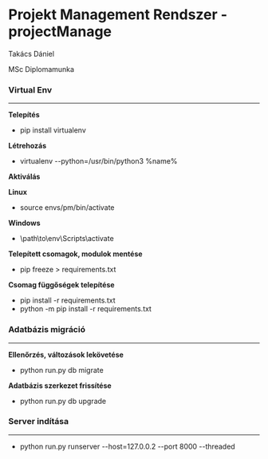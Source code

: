 # Projekt Management Rendszer - projectManage

Takács Dániel

MSc Diplomamunka 

### Virtual Env
---

**Telepítés**

+ pip install virtualenv

**Létrehozás**

+ virtualenv --python=/usr/bin/python3 %name%

**Aktiválás**

**Linux**

+ source envs/pm/bin/activate

**Windows**

+ \path\to\env\Scripts\activate

**Telepített csomagok, modulok mentése**

+ pip freeze > requirements.txt

**Csomag függőségek telepítése**

+ pip install -r requirements.txt
+ python -m pip install -r requirements.txt


### Adatbázis migráció
---

**Ellenőrzés, változások lekövetése**

+ python run.py db migrate

**Adatbázis szerkezet frissítése**

+ python run.py db upgrade


### Server indítása
---
+ python run.py runserver --host=127.0.0.2 --port 8000 --threaded